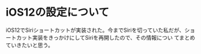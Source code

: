 # iOS12の設定について
iOS12でSiriショートカットが実装された。今までSiriを切っていた私だが、ショートカット実装をきっかけにしてSiriを再開したので、その情報につい
てまとめていきたいと思う。